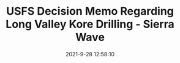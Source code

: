 ---
"title": "USFS Decision Memo Regarding Long Valley Kore Drilling - Sierra Wave"
"date": "2021-9-28 12:58:10"
"feed_name": "GOOGLENEWSDRILLING"
"feed_website": "https://news.google.com/search?q=drilling%2Bincident&hl=en-US&gl=US&ceid=US:en"
"feed_rss": "https://news.google.com/rss/search?q=drilling%2Bincident&hl=en-US&gl=US&ceid=US:en"
"link": "https://sierrawave.net/usfs-decision-memo-regarding-long-valley-kore-drilling/"
"source": "{'href': 'https://sierrawave.net', 'title': 'Sierra Wave'}"
"file": "_posts/2021-1-1-0b7b5601a9b98c167abd19eb791975f70f7bd414.md"
"accident": "0"
"drilling": "0"
"dead": "0"
"injured": "0"
"arrested": "0"
"where": "unknown site"
"place": "unknown place"
---
